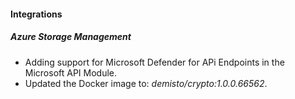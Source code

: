 
#### Integrations

##### Azure Storage Management

- Adding support for Microsoft Defender for APi Endpoints in the Microsoft API Module.
- Updated the Docker image to: *demisto/crypto:1.0.0.66562*.
